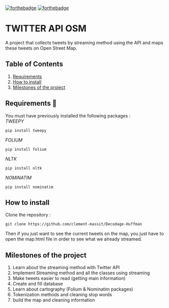 [![forthebadge](https://forthebadge.com/images/badges/made-with-python.svg)](https://forthebadge.com)
[![forthebadge](https://forthebadge.com/images/badges/uses-html.svg)](https://forthebadge.com)

# TWITTER API OSM  
A project that collects tweets by streaming method using the API and maps these tweets on Open Street Map.  


## Table of Contents
1. [Requirements](#Requirements)  
2. [How to install](#How-to-install)  
3. [Milestones of the project](#Milestones-of-the-project)  



## Requirements 🔧  
You must have previously installed the following packages :  
*TWEEPY*
```
pip install tweepy 
```  
*FOLIUM*
```
pip install folium
```
*NLTK*
```
pip install nltk
```
*NOMINATIM*  
```
pip install nominatim
```  

## How to install  
Clone the repository : 
```
git clone https://github.com/clement-massit/Decodage-Huffman
```  
Then if you just want to see the current tweets on the map, you just have to open the map.html file in order to see what we already streamed.

## Milestones of the project  
1. Learn about the streaming method with Twitter API
2. Implement Streaming method and all the classes using streaming 
3. Make tweets easier to read (getting main information)
4. Create and fill database
5. Learn about cartography (Folium & Nominatim packages)
6. Tokenization methods and cleaning stop words
7. build the map and cleaning information

